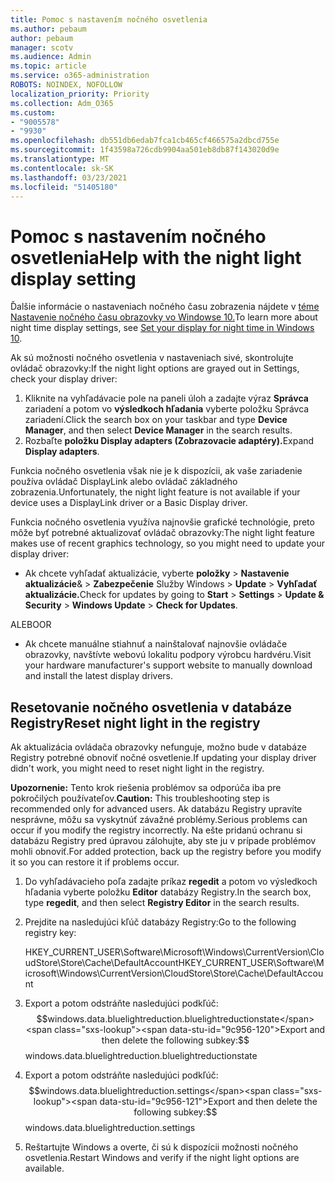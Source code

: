```yaml
---
title: Pomoc s nastavením nočného osvetlenia
ms.author: pebaum
author: pebaum
manager: scotv
ms.audience: Admin
ms.topic: article
ms.service: o365-administration
ROBOTS: NOINDEX, NOFOLLOW
localization_priority: Priority
ms.collection: Adm_O365
ms.custom:
- "9005578"
- "9930"
ms.openlocfilehash: db551db6edab7fca1cb465cf466575a2dbcd755e
ms.sourcegitcommit: 1f43598a726cdb9904aa501eb8db87f143020d9e
ms.translationtype: MT
ms.contentlocale: sk-SK
ms.lasthandoff: 03/23/2021
ms.locfileid: "51405180"
---
```

# <a name="help-with-the-night-light-display-setting"></a><span data-ttu-id="9c956-102">Pomoc s nastavením nočného osvetlenia</span><span class="sxs-lookup"><span data-stu-id="9c956-102">Help with the night light display setting</span></span>

<span data-ttu-id="9c956-103">Ďalšie informácie o nastaveniach nočného času zobrazenia nájdete v [téme Nastavenie nočného času obrazovky vo Windowse 10.](https://support.microsoft.com/windows/set-your-display-for-night-time-in-windows-10-18fe903a-e0a1-8326-4c68-fd23d7aaf136)</span><span class="sxs-lookup"><span data-stu-id="9c956-103">To learn more about night time display settings, see [Set your display for night time in Windows 10](https://support.microsoft.com/windows/set-your-display-for-night-time-in-windows-10-18fe903a-e0a1-8326-4c68-fd23d7aaf136).</span></span>

<span data-ttu-id="9c956-104">Ak sú možnosti nočného osvetlenia v nastaveniach sivé, skontrolujte ovládač obrazovky:</span><span class="sxs-lookup"><span data-stu-id="9c956-104">If the night light options are grayed out in Settings, check your display driver:</span></span> 

1. <span data-ttu-id="9c956-105">Kliknite na vyhľadávacie pole na paneli úloh a zadajte výraz **Správca** zariadení a potom vo **výsledkoch hľadania** vyberte položku Správca zariadení.</span><span class="sxs-lookup"><span data-stu-id="9c956-105">Click the search box on your taskbar and type **Device Manager**, and then select **Device Manager** in the search results.</span></span>
1. <span data-ttu-id="9c956-106">Rozbaľte **položku Display adapters (Zobrazovacie adaptéry).**</span><span class="sxs-lookup"><span data-stu-id="9c956-106">Expand **Display adapters**.</span></span> 

<span data-ttu-id="9c956-107">Funkcia nočného osvetlenia však nie je k dispozícii, ak vaše zariadenie používa ovládač DisplayLink alebo ovládač základného zobrazenia.</span><span class="sxs-lookup"><span data-stu-id="9c956-107">Unfortunately, the night light feature is not available if your device uses a DisplayLink driver or a Basic Display driver.</span></span>

<span data-ttu-id="9c956-108">Funkcia nočného osvetlenia využíva najnovšie grafické technológie, preto môže byť potrebné aktualizovať ovládač obrazovky:</span><span class="sxs-lookup"><span data-stu-id="9c956-108">The night light feature makes use of recent graphics technology, so you might need to update your display driver:</span></span>  

- <span data-ttu-id="9c956-109">Ak chcete vyhľadať aktualizácie, vyberte **položky**  >  **Nastavenie aktualizácie**&  >  **Zabezpečenie** Služby Windows  >  **Update**  >  **Vyhľadať aktualizácie.**</span><span class="sxs-lookup"><span data-stu-id="9c956-109">Check for updates by going to **Start** > **Settings** > **Update & Security** > **Windows Update** > **Check for Updates**.</span></span>  

<span data-ttu-id="9c956-110">ALEBO</span><span class="sxs-lookup"><span data-stu-id="9c956-110">OR</span></span>

- <span data-ttu-id="9c956-111">Ak chcete manuálne stiahnuť a nainštalovať najnovšie ovládače obrazovky, navštívte webovú lokalitu podpory výrobcu hardvéru.</span><span class="sxs-lookup"><span data-stu-id="9c956-111">Visit your hardware manufacturer's support website to manually download and install the latest display drivers.</span></span>

## <a name="reset-night-light-in-the-registry"></a><span data-ttu-id="9c956-112">Resetovanie nočného osvetlenia v databáze Registry</span><span class="sxs-lookup"><span data-stu-id="9c956-112">Reset night light in the registry</span></span>

<span data-ttu-id="9c956-113">Ak aktualizácia ovládača obrazovky nefunguje, možno bude v databáze Registry potrebné obnoviť nočné osvetlenie.</span><span class="sxs-lookup"><span data-stu-id="9c956-113">If updating your display driver didn't work, you might need to reset night light in the registry.</span></span>  

<span data-ttu-id="9c956-114">**Upozornenie:** Tento krok riešenia problémov sa odporúča iba pre pokročilých používateľov.</span><span class="sxs-lookup"><span data-stu-id="9c956-114">**Caution:** This troubleshooting step is recommended only for advanced users.</span></span> <span data-ttu-id="9c956-115">Ak databázu Registry upravíte nesprávne, môžu sa vyskytnúť závažné problémy.</span><span class="sxs-lookup"><span data-stu-id="9c956-115">Serious problems can occur if you modify the registry incorrectly.</span></span> <span data-ttu-id="9c956-116">Na ešte pridanú ochranu si databázu Registry pred úpravou zálohujte, aby ste ju v prípade problémov mohli obnoviť.</span><span class="sxs-lookup"><span data-stu-id="9c956-116">For added protection, back up the registry before you modify it so  you can restore it if problems occur.</span></span>

1. <span data-ttu-id="9c956-117">Do vyhľadávacieho poľa zadajte príkaz **regedit** a potom vo výsledkoch hľadania vyberte položku **Editor** databázy Registry.</span><span class="sxs-lookup"><span data-stu-id="9c956-117">In the search box, type **regedit**, and then select **Registry Editor** in the search results.</span></span>

1. <span data-ttu-id="9c956-118">Prejdite na nasledujúci kľúč databázy Registry:</span><span class="sxs-lookup"><span data-stu-id="9c956-118">Go to the following registry key:</span></span> 

    <span data-ttu-id="9c956-119">HKEY_CURRENT_USER\Software\Microsoft\Windows\CurrentVersion\CloudStore\Store\Cache\DefaultAccount</span><span class="sxs-lookup"><span data-stu-id="9c956-119">HKEY_CURRENT_USER\Software\Microsoft\Windows\CurrentVersion\CloudStore\Store\Cache\DefaultAccount</span></span>

1. <span data-ttu-id="9c956-120">Export a potom odstráňte nasledujúci podkľúč:$$windows.data.bluelightreduction.bluelightreductionstate</span><span class="sxs-lookup"><span data-stu-id="9c956-120">Export and then delete the following subkey:$$windows.data.bluelightreduction.bluelightreductionstate</span></span>

1. <span data-ttu-id="9c956-121">Export a potom odstráňte nasledujúci podkľúč:$$windows.data.bluelightreduction.settings</span><span class="sxs-lookup"><span data-stu-id="9c956-121">Export and then delete the following subkey:$$windows.data.bluelightreduction.settings</span></span>

1. <span data-ttu-id="9c956-122">Reštartujte Windows a overte, či sú k dispozícii možnosti nočného osvetlenia.</span><span class="sxs-lookup"><span data-stu-id="9c956-122">Restart Windows and verify if the night light options are available.</span></span>



